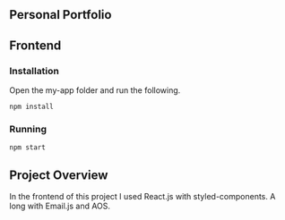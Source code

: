 #
## Personal Portfolio 

## Frontend
### Installation
Open the my-app folder and run the following.
```
npm install
```
### Running
```
npm start
```
## Project Overview
In the frontend of this project I used React.js with styled-components. A long with Email.js and AOS.

